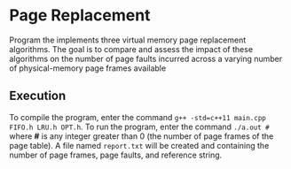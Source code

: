 # Page Replacement
Program the implements three virtual memory page replacement algorithms. The goal is to compare and assess the impact of these algorithms on the number of page faults incurred across a varying number of physical-memory page frames available

## Execution
To compile the program, enter the command `g++ -std=c++11 main.cpp FIFO.h LRU.h OPT.h`.
To run the program, enter the command `./a.out #` where __#__ is any integer greater than 0 (the number of page frames of the page table). 
A file named `report.txt` will be created and containing the number of page frames, page faults, and reference string. 
